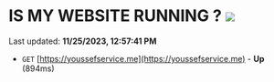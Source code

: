 # IS MY WEBSITE RUNNING ? [![](https://img.shields.io/static/v1?label=Sponsor&message=%E2%9D%A4&logo=GitHub&color=%23fe8e86)](https://github.com/sponsors/<username>)

Last updated: **11/25/2023, 12:57:41 PM**

- `GET` [https://youssefservice.me](https://youssefservice.me) - **Up** (894ms)
